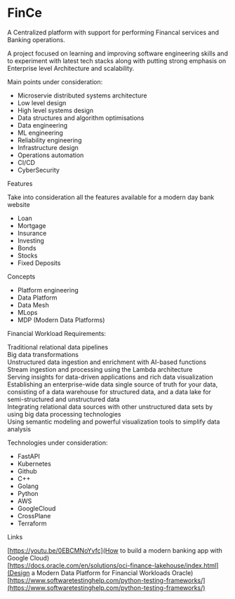 # FinCe



A Centralized platform with support for performing Financal services and Banking operations.  


A project focused on learning and improving software engineering skills and to experiment with latest tech stacks along with putting strong emphasis on Enterprise level Architecture and scalability.  

Main points under consideration:
- Microservie distributed systems architecture  
- Low level design  
- High level systems design  
- Data structures and algorithm optimisations  
- Data engineering  
- ML engineering  
- Reliability engineering  
- Infrastructure design  
- Operations automation
- CI/CD  
- CyberSecurity  


Features  

Take into consideration all the features available for a modern day bank website  

- Loan  
- Mortgage  
- Insurance  
- Investing  
- Bonds  
- Stocks  
- Fixed Deposits  

Concepts  

- Platform engineering  
- Data Platform  
- Data Mesh  
- MLops  
- MDP (Modern Data Platforms)  

Financial Workload Requirements:  


Traditional relational data pipelines  
Big data transformations  
Unstructured data ingestion and enrichment with AI-based functions  
Stream ingestion and processing using the Lambda architecture  
Serving insights for data-driven applications and rich data visualization  
Establishing an enterprise-wide data single source of truth for your data, consisting of a data warehouse for structured data, and a data lake for semi-structured and unstructured data  
Integrating relational data sources with other unstructured data sets by using big data processing technologies  
Using semantic modeling and powerful visualization tools to simplify data analysis  



Technologies under consideration:  

- FastAPI  
- Kubernetes  
- Github  
- C++
- Golang  
- Python  
- AWS  
- GoogleCloud  
- CrossPlane  
- Terraform  




Links  

[https://youtu.be/0EBCMNoYvfc](How to build a modern banking app with Google Cloud)  
[https://docs.oracle.com/en/solutions/oci-finance-lakehouse/index.html](Design a Modern Data Platform for Financial Workloads Oracle)  
[https://www.softwaretestinghelp.com/python-testing-frameworks/](https://www.softwaretestinghelp.com/python-testing-frameworks/)  

